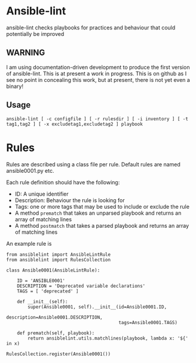 Ansible-lint
============

ansible-lint checks playbooks for practices and behaviour that could
potentially be improved

WARNING
-------

I am using documentation-driven development to produce the first version of
ansible-lint. This is at present a work in progress. This is on github as
I see no point in concealing this work, but at present, there is not yet even
a binary!

Usage
-----

```ansible-lint [ -c configfile ] [ -r rulesdir ] [ -i inventory ] [ -t tag1,tag2 ] [ -x excludetag1,excludetag2 ] playbook```

Rules
=====

Rules are described using a class file per rule. 
Default rules are named ansible0001.py etc. 

Each rule definition should have the following:
* ID: A unique identifier
* Description: Behaviour the rule is looking for
* Tags: one or more tags that may be used to include or exclude the rule
* A method ```prematch``` that takes an unparsed playbook and returns an 
array of matching lines
* A method ```postmatch``` that takes a parsed playbook and returns an array 
of matching lines

An example rule is
```
from ansiblelint import AnsibleLintRule
from ansiblelint import RulesCollection

class Ansible0001(AnsibleLintRule):

    ID = 'ANSIBLE0001'
    DESCRIPTION = 'Deprecated variable declarations'
    TAGS = [ 'deprecated' ]

    def __init__(self):
        super(Ansible0001, self).__init__(id=Ansible0001.ID, 
                                          description=Ansible0001.DESCRIPTION, 
                                          tags=Ansible0001.TAGS)

    def prematch(self, playbook):
        return ansiblelint.utils.matchlines(playbook, lambda x: '${' in x)

RulesCollection.register(Ansible0001())
```
